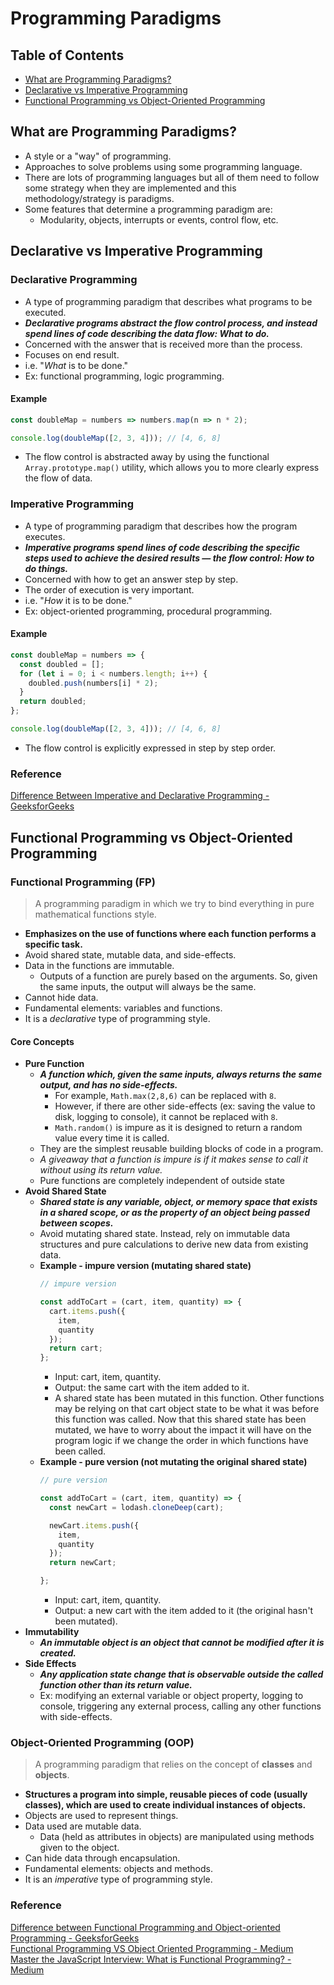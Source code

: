 # Programming Paradigms

## Table of Contents
- [What are Programming Paradigms?](#what-are-programming-paradigms)
- [Declarative vs Imperative Programming](#declarative-vs-imperative-programming)
- [Functional Programming vs Object-Oriented Programming](#functional-programming-vs-object-oriented-programming)

## What are Programming Paradigms?
- A style or a "way" of programming.
- Approaches to solve problems using some programming language.
- There are lots of programming languages but all of them need to follow some strategy when they are implemented and this methodology/strategy is paradigms.
- Some features that determine a programming paradigm are:
  - Modularity, objects, interrupts or events, control flow, etc.

## Declarative vs Imperative Programming
### Declarative Programming
- A type of programming paradigm that describes what programs to be executed.
- ***Declarative programs abstract the flow control process, and instead spend lines of code describing the data flow: What to do.***
- Concerned with the answer that is received more than the process.
- Focuses on end result.
- i.e. "*What* is to be done."
- Ex: functional programming, logic programming.
#### Example
```js
const doubleMap = numbers => numbers.map(n => n * 2);

console.log(doubleMap([2, 3, 4])); // [4, 6, 8]
```
  - The flow control is abstracted away by using the functional `Array.prototype.map()` utility, which allows you to more clearly express the flow of data.
### Imperative Programming
- A type of programming paradigm that describes how the program executes.
- ***Imperative programs spend lines of code describing the specific steps used to achieve the desired results — the flow control: How to do things.***
- Concerned with how to get an answer step by step.
- The order of execution is very important.
- i.e. "*How* it is to be done."
- Ex: object-oriented programming, procedural programming.
#### Example
```js
const doubleMap = numbers => {
  const doubled = [];
  for (let i = 0; i < numbers.length; i++) {
    doubled.push(numbers[i] * 2);
  }
  return doubled;
};

console.log(doubleMap([2, 3, 4])); // [4, 6, 8]
```
  - The flow control is explicitly expressed in step by step order.
### Reference
[Difference Between Imperative and Declarative Programming - GeeksforGeeks](https://www.geeksforgeeks.org/difference-between-imperative-and-declarative-programming/)

## Functional Programming vs Object-Oriented Programming
### Functional Programming (FP)
> A programming paradigm in which we try to bind everything in pure mathematical functions style.
- **Emphasizes on the use of functions where each function performs a specific task.**
- Avoid shared state, mutable data, and side-effects.
- Data in the functions are immutable.
  - Outputs of a function are purely based on the arguments. So, given the same inputs, the output will always be the same.
- Cannot hide data.
- Fundamental elements: variables and functions.
- It is a *declarative* type of programming style.
#### Core Concepts
- **Pure Function**
  - ***A function which, given the same inputs, always returns the same output, and has no side-effects.***
    - For example, `Math.max(2,8,6)` can be replaced with `8`.
    - However, if there are other side-effects (ex: saving the value to disk, logging to console), it cannot be replaced with `8`.
    - `Math.random()` is impure as it is designed to return a random value every time it is called.
  - They are the simplest reusable building blocks of code in a program.
  - *A giveaway that a function is impure is if it makes sense to call it without using its return value.*
  - Pure functions are completely independent of outside state
- **Avoid Shared State**
  - ***Shared state is any variable, object, or memory space that exists in a shared scope, or as the property of an object being passed between scopes.***
  - Avoid mutating shared state. Instead, rely on immutable data structures and pure calculations to derive new data from existing data.
  - **Example - impure version (mutating shared state)**
    ```js
    // impure version

    const addToCart = (cart, item, quantity) => {
      cart.items.push({
        item,
        quantity
      });
      return cart;
    };
    ```
      - Input: cart, item, quantity.
      - Output: the same cart with the item added to it.
      - A shared state has been mutated in this function. Other functions may be relying on that cart object state to be what it was before this function was called. Now that this shared state has been mutated, we have to worry about the impact it will have on the program logic if we change the order in which functions have been called.
  - **Example - pure version (not mutating the original shared state)**
    ```js
    // pure version
    
    const addToCart = (cart, item, quantity) => {
      const newCart = lodash.cloneDeep(cart);

      newCart.items.push({
        item,
        quantity
      });
      return newCart;

    };
    ```
      - Input: cart, item, quantity.
      - Output: a new cart with the item added to it (the original hasn't been mutated).
- **Immutability**
  - ***An immutable object is an object that cannot be modified after it is created.***
- **Side Effects**
  - ***Any application state change that is observable outside the called function other than its return value.***
  - Ex: modifying an external variable or object property, logging to console, triggering any external process, calling any other functions with side-effects.
### Object-Oriented Programming (OOP)
> A programming paradigm that relies on the concept of **classes** and **objects**.
- **Structures a program into simple, reusable pieces of code (usually classes), which are used to create individual instances of objects.**
- Objects are used to represent things.
- Data used are mutable data.
  - Data (held as attributes in objects) are manipulated using methods given to the object.
- Can hide data through encapsulation.
- Fundamental elements: objects and methods.
- It is an *imperative* type of programming style.
### Reference
[Difference between Functional Programming and Object-oriented Programming - GeeksforGeeks](https://www.geeksforgeeks.org/difference-between-functional-programming-and-object-oriented-programming/)  
[Functional Programming VS Object Oriented Programming - Medium](https://medium.com/@shaistha24/functional-programming-vs-object-oriented-programming-oop-which-is-better-82172e53a526)  
[Master the JavaScript Interview: What is Functional Programming? - Medium](https://medium.com/javascript-scene/master-the-javascript-interview-what-is-functional-programming-7f218c68b3a0) 

